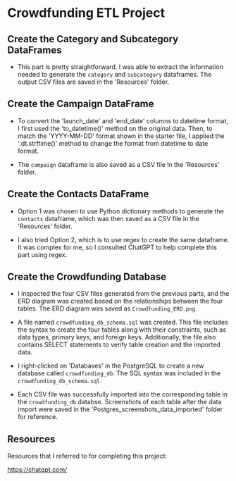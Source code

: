 # Crowdfunding ETL Project

## Create the Category and Subcategory DataFrames

- This part is pretty straightforward. I was able to extract the information needed to generate the `category` and `subcategory` dataframes. The output CSV files are saved in the 'Resources' folder.

## Create the Campaign DataFrame

- To convert the 'launch_date' and 'end_date' columns to datetime format, I first used the 'to_datetime()' method on the original data. Then, to match the 'YYYY-MM-DD' format shown in the starter file, I applied the '.dt.strftime()' method to change the format from datetime to date format.

- The `campaign` dataframe is also saved as a CSV file in the 'Resources' folder.

## Create the Contacts DataFrame

- Option 1 was chosen to use Python dictionary methods to generate the `contacts` dataframe, which was then saved as a CSV file in the 'Resources' folder.

- I also tried Option 2, which is to use regex to create the same dataframe. It was complex for me, so I consulted ChatGPT to help complete this part using regex.

## Create the Crowdfunding Database

- I inspected the four CSV files generated from the previous parts, and the ERD diagram was created based on the relationships between the four tables. The ERD diagram was saved as `Crowdfunding_ERD.png`.

- A file named `crowdfunding_db_schema.sql` was created. This file includes the syntax to create the four tables along with their constraints, such as data types, primary keys, and foreign keys. Additionally, the file also contains SELECT statements to verify table creation and the imported data.

- I right-clicked on 'Databases' in the PostgreSQL to create a new database called `crowdfunding_db`. The SQL syntax was included in the `crowdfunding_db_schema.sql`.

- Each CSV file was successfully imported into the corresponding table in the `crowdfunding_db` databse. Screenshots of each table after the data import were saved in the 'Postgres_screenshots_data_imported' folder for reference.

## Resources

Resources that I referred to for completing this project:

<https://chatgpt.com/>